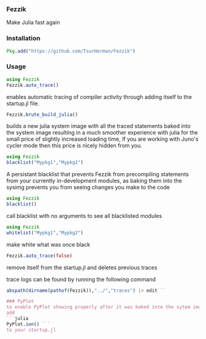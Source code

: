 ### Fezzik
Make Julia fast again

### Installation
```julia
Pkg.add("https://github.com/TsurHerman/Fezzik")
```

### Usage

```julia
using Fezzik
Fezzik.auto_trace()
```
enables automatic tracing of compiler activity through adding itself
to the startup.jl file.

```julia
Fezzik.brute_build_julia()
```
builds a new julia system image with all the traced statements baked into the system image resulting in a much smoother experience with julia for the small price of slightly increased loading time, If you are working with Juno's cycler mode then this price is nicely hidden from you.  

```julia
using Fezzik
blacklist("Mypkg1","Mypkg2")
```
A persistant blacklist that prevents Fezzik from precompiling statements from your currently in-development modules, as baking them into the sysimg prevents you from seeing changes you make to the code

```julia
using Fezzik
blacklist()
```
call blacklist with no arguments to see all blacklisted modules
```julia
using Fezzik
whitelist("Mypkg1","Mypkg2")
```
make white what was once black

```julia
Fezzik.auto_trace(false)
```
remove itself from the startup.jl and deletes previous traces

trace logs can be found by running the following command
```julia
abspath(dirname(pathof(Fezzik)),"../","traces") |> edit```

### PyPlot
to enable PyPlot showing properly after it was baked into the sytem image
add
```julia
PyPlot.ion() ```
to your startup.jl
